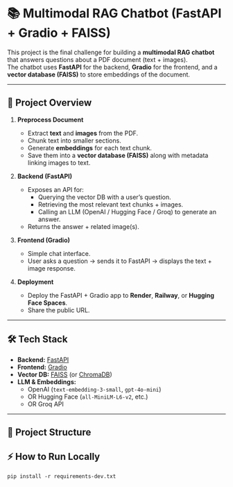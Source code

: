 # 📚 Multimodal RAG Chatbot (FastAPI + Gradio + FAISS)

This project is the final challenge for building a **multimodal RAG chatbot** that answers questions about a PDF document (text + images).  
The chatbot uses **FastAPI** for the backend, **Gradio** for the frontend, and a **vector database (FAISS)** to store embeddings of the document.

---

## 🚀 Project Overview

1. **Preprocess Document**
   - Extract **text** and **images** from the PDF.
   - Chunk text into smaller sections.
   - Generate **embeddings** for each text chunk.
   - Save them into a **vector database (FAISS)** along with metadata linking images to text.

2. **Backend (FastAPI)**
   - Exposes an API for:
     - Querying the vector DB with a user’s question.
     - Retrieving the most relevant text chunks + images.
     - Calling an LLM (OpenAI / Hugging Face / Groq) to generate an answer.
   - Returns the answer + related image(s).

3. **Frontend (Gradio)**
   - Simple chat interface.
   - User asks a question → sends it to FastAPI → displays the text + image response.

4. **Deployment**
   - Deploy the FastAPI + Gradio app to **Render**, **Railway**, or **Hugging Face Spaces**.
   - Share the public URL.

---

## 🛠️ Tech Stack

- **Backend:** [FastAPI](https://fastapi.tiangolo.com/)  
- **Frontend:** [Gradio](https://www.gradio.app/)  
- **Vector DB:** [FAISS](https://github.com/facebookresearch/faiss) (or [ChromaDB](https://www.trychroma.com/))  
- **LLM & Embeddings:**  
  - OpenAI (`text-embedding-3-small`, `gpt-4o-mini`)  
  - OR Hugging Face (`all-MiniLM-L6-v2`, etc.)  
  - OR Groq API  

---

## 📂 Project Structure


## ⚡ How to Run Locally
    pip install -r requirements-dev.txt